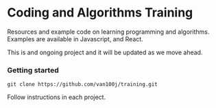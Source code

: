 Coding and Algorithms Training
=====================

Resources and example code on learning programming and algorithms. Examples are available in Javascript, and React.

This is and ongoing project and it will be updated as we move ahead.


### Getting started

```
git clone https://github.com/van100j/training.git

```

Follow instructions in each project.